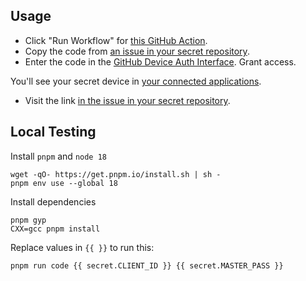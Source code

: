 ## Usage

- Click "Run Workflow" for [this GitHub Action](https://github.com/tvquizphd/public-quiz-device/actions/workflows/expect_user_code.yaml).
- Copy the code from [an issue in your secret repository](https://github.com/tvquizphd/secret-tv-device/issues).
- Enter the code in the [GitHub Device Auth Interface](https://github.com/login/device). Grant access.

You'll see your secret device in [your connected applications](https://github.com/settings/applications).

- Visit the link [in the issue in your secret repository](https://github.com/tvquizphd/secret-tv-device/issues).


## Local Testing

Install `pnpm` and `node 18`

```
wget -qO- https://get.pnpm.io/install.sh | sh -
pnpm env use --global 18
```

Install dependencies

```
pnpm gyp
CXX=gcc pnpm install
```

Replace values in `{{ }}` to run this:

```
pnpm run code {{ secret.CLIENT_ID }} {{ secret.MASTER_PASS }}
```
